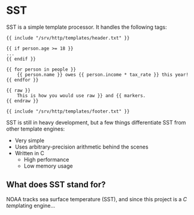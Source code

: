 # SST

SST is a simple template processor.  It handles the following tags:

    {{ include "/srv/http/templates/header.txt" }}

    {{ if person.age >= 18 }}
    ...
    {{ endif }}

    {{ for person in people }}
        {{ person.name }} owes {{ person.income * tax_rate }} this year!
    {{ endfor }}

    {{ raw }}
        This is how you would use raw }} and {{ markers.
    {{ endraw }}

    {{ include "/srv/http/templates/footer.txt" }}

SST is still in heavy development, but a few things differentiate SST from
other template engines:

- Very simple
- Uses arbitrary-precision arithmetic behind the scenes
- Written in C
  - High performance
  - Low memory usage

## What does SST stand for?

NOAA tracks sea surface temperature (SST), and since this project is a
*C temp*lating engine...

